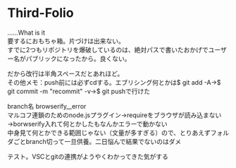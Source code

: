 # Third-Folio

……What is it  
要するにおもちゃ箱。片づけは出来ない。  
すでに2つもリポジトリを爆破しているのは、絶対パスで書いたおかげでユーザー名がパブリックになったから。良くない。  
  
だから改行は半角スペースだとあれほど。  
その他メモ：push前には必ずcdする。エブリシング何とかは$ git add -A→$ git commit -m "recommit" -v→$ git pushで行けた  

branch名 browserify__error  
マルコフ連鎖のためのnode.jsプラグイン→requireをブラウザが読み込まない→borwserify入れて何とかしたもなんかエラーで動かない  
中身見て何とかできる範囲じゃない（文量が多すぎる）ので、とりあえずフォルダごとbranch切って一旦供養。二日悩んで結果でないのはダメ  
  
テスト。VSCとgitの連携がようやくわかってきた気がする
